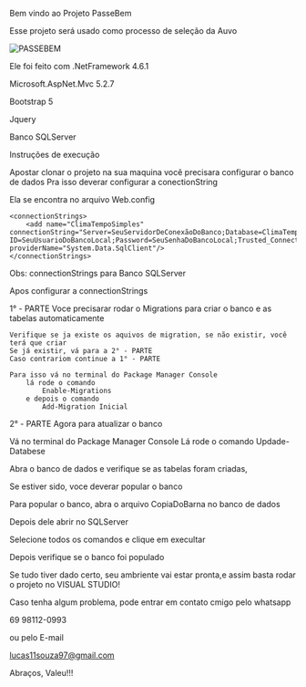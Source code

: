 ﻿Bem vindo ao Projeto PasseBem
 
Esse projeto será usado como processo de seleção da Auvo


![PASSEBEM](https://user-images.githubusercontent.com/53240060/197411704-c77d9551-845b-43b3-ac01-b301d70cf3a2.jpeg)


Ele foi feito com .NetFramework 4.6.1

Microsoft.AspNet.Mvc 5.2.7

Bootstrap 5

Jquery

Banco SQLServer


Instruções de execução 

Apostar clonar o projeto na sua maquina você precisara configurar o banco de dados
Pra isso deverar configurar a conectionString

Ela se encontra no arquivo Web.config

	<connectionStrings>
		<add name="ClimaTempoSimples" connectionString="Server=SeuServidorDeConexãoDoBanco;Database=ClimaTempoSimples;User ID=SeuUsuarioDoBancoLocal;Password=SeuSenhaDoBancoLocal;Trusted_Connection=False;" providerName="System.Data.SqlClient"/>
	</connectionStrings>

Obs: connectionStrings para Banco SQLServer

Apos configurar a connectionStrings

1° - PARTE 
Voce precisarar rodar o Migrations para criar o banco e as tabelas automaticamente

    Verifique se ja existe os aquivos de migration, se não existir, você terá que criar 
	Se já existir, vá para a 2° - PARTE
	Caso contrariom continue a 1° - PARTE 

	Para isso vá no terminal do Package Manager Console
		lá rode o comando
			Enable-Migrations 
		e depois o comando 
			Add-Migration Inicial
		

2° - PARTE
Agora para atualizar o banco

Vá no terminal do Package Manager Console
    Lá rode o comando
	Updade-Databese

Abra o banco de dados e verifique se as tabelas foram criadas,

Se estiver sido, voce deverar popular o banco

Para popular o banco, abra o arquivo CopiaDoBarna no banco de dados

Depois dele abrir no SQLServer

Selecione todos os comandos e clique em execultar

Depois verifique se o banco foi populado

Se tudo tiver dado certo, seu ambriente vai estar pronta,e assim basta rodar o projeto no VISUAL STUDIO!

Caso tenha algum problema, pode entrar em contato cmigo pelo whatsapp

69 98112-0993

ou pelo E-mail

lucas11souza97@gmail.com

Abraços, Valeu!!!